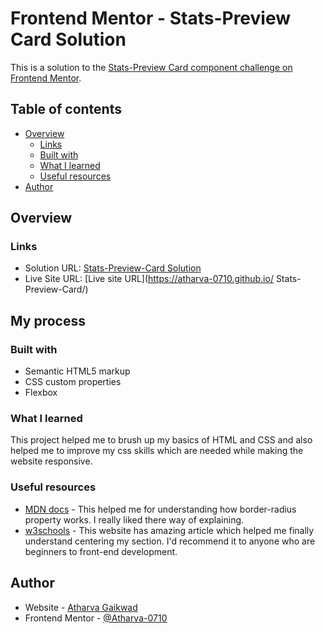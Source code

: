 # Frontend Mentor - Stats-Preview Card Solution

This is a solution to the [Stats-Preview Card component challenge on Frontend Mentor](https://www.frontendmentor.io/challenges/stats-preview-card-component-8JqbgoU62/hub).

## Table of contents

- [Overview](#overview)
  - [Links](#links)
  - [Built with](#built-with)
  - [What I learned](#what-i-learned)
  - [Useful resources](#useful-resources)
- [Author](#author)


## Overview

### Links

- Solution URL: [Stats-Preview-Card Solution](https://www.frontendmentor.io/solutions/responsive-qr-code-challenge-using-html-and-css-NOPJWObvgs)
- Live Site URL: [Live site URL](https://atharva-0710.github.io/
Stats-Preview-Card/)

## My process

### Built with

- Semantic HTML5 markup
- CSS custom properties
- Flexbox 

### What I learned

This project helped me to brush up my basics of HTML and CSS and also helped me to improve my css skills which are needed while making the website responsive.


### Useful resources

- [MDN docs](https://developer.mozilla.org) - This helped me for understanding how border-radius property works. I really liked there way of explaining.
- [w3schools](https://www.w3schools.com) - This website has amazing article which helped me finally understand centering my section. I'd recommend it to anyone who are beginners to front-end development.



## Author

- Website - [Atharva Gaikwad](https://www.your-site.com)
- Frontend Mentor - [@Atharva-0710](https://www.frontendmentor.io/profile/@Atharva-0710)
